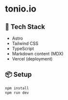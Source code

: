 # tonio.io

## 🚀 Tech Stack

- Astro
- Tailwind CSS
- TypeScript
- Markdown content (MDX)
- Vercel (deployment)

## 📦 Setup

```bash
npm install
npm run dev